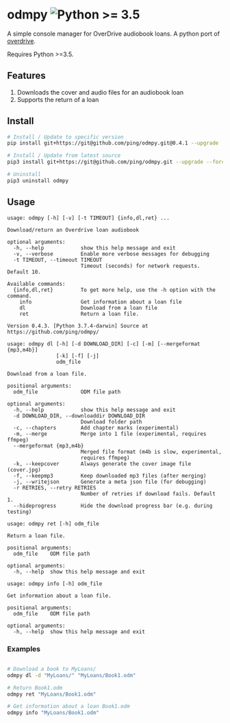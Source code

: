 # odmpy ![Python >= 3.5](https://img.shields.io/badge/Python-%3E%3D%203.5-3776ab.svg?maxAge=2592000)

A simple console manager for OverDrive audiobook loans. A python port of [overdrive](https://github.com/chbrown/overdrive).

Requires Python >=3.5.

## Features

1. Downloads the cover and audio files for an audiobook loan
1. Supports the return of a loan

## Install

```bash
# Install / Update to specific version
pip install git+https://git@github.com/ping/odmpy.git@0.4.1 --upgrade

# Install / Update from latest source
pip3 install git+https://git@github.com/ping/odmpy.git --upgrade --force-reinstall

# Uninstall
pip3 uninstall odmpy
```

## Usage

```
usage: odmpy [-h] [-v] [-t TIMEOUT] {info,dl,ret} ...

Download/return an Overdrive loan audiobook

optional arguments:
  -h, --help            show this help message and exit
  -v, --verbose         Enable more verbose messages for debugging
  -t TIMEOUT, --timeout TIMEOUT
                        Timeout (seconds) for network requests. Default 10.

Available commands:
  {info,dl,ret}         To get more help, use the -h option with the command.
    info                Get information about a loan file
    dl                  Download from a loan file
    ret                 Return a loan file.

Version 0.4.3. [Python 3.7.4-darwin] Source at https://github.com/ping/odmpy/
```

```
usage: odmpy dl [-h] [-d DOWNLOAD_DIR] [-c] [-m] [--mergeformat {mp3,m4b}]
                [-k] [-f] [-j]
                odm_file

Download from a loan file.

positional arguments:
  odm_file              ODM file path

optional arguments:
  -h, --help            show this help message and exit
  -d DOWNLOAD_DIR, --downloaddir DOWNLOAD_DIR
                        Download folder path
  -c, --chapters        Add chapter marks (experimental)
  -m, --merge           Merge into 1 file (experimental, requires ffmpeg)
  --mergeformat {mp3,m4b}
                        Merged file format (m4b is slow, experimental,
                        requires ffmpeg)
  -k, --keepcover       Always generate the cover image file (cover.jpg)
  -f, --keepmp3         Keep downloaded mp3 files (after merging)
  -j, --writejson       Generate a meta json file (for debugging)
  -r RETRIES, --retry RETRIES
                        Number of retries if download fails. Default 1.
  --hideprogress        Hide the download progress bar (e.g. during testing)
```

```
usage: odmpy ret [-h] odm_file

Return a loan file.

positional arguments:
  odm_file    ODM file path

optional arguments:
  -h, --help  show this help message and exit
```

```
usage: odmpy info [-h] odm_file

Get information about a loan file.

positional arguments:
  odm_file    ODM file path

optional arguments:
  -h, --help  show this help message and exit
```

### Examples

```bash

# Download a book to MyLoans/
odmpy dl -d "MyLoans/" "MyLoans/Book1.odm"

# Return Book1.odm
odmpy ret "MyLoans/Book1.odm"

# Get information about a loan Book1.odm
odmpy info "MyLoans/Book1.odm"

```
